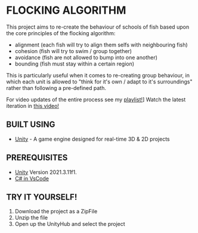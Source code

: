 # FLOCKING ALGORITHM
This project aims to re-create the behaviour of schools of fish based upon the core principles of the flocking algorithm:
   - alignment (each fish will try to align them selfs with neighbouring fish)
   - cohesion  (fish will try to swim / group together)
   - avoidance (fish are not allowed to bump into one another)
   - bounding  (fish must stay within a certain region)

This is particularly useful when it comes to re-creating group behaviour, in which each unit is allowed to "think for it's own / adapt to it's surroundings" rather 
than following a pre-defined path. 

For video updates of the entire process see my [playlist!]([https://www.youtube.com/watch?v=F-7OTlQRWRY&list=PLNU3z4IRiDwNV2LOxBC6R3CmT7_a09eHN)]
Watch the latest iteration in [this video!](https://www.youtube.com/watch?v=hVDA2jKtwXM&list=PLNU3z4IRiDwNV2LOxBC6R3CmT7_a09eHN&index=2)
 
## BUILT USING
- [Unity](https://unity.com/download) - A game engine designed for real-time 3D & 2D projects

## PREREQUISITES
- [Unity](https://unity.com/download) Version 2021.3.11f1. 
- [C# in VsCode](https://code.visualstudio.com/docs/languages/csharp)
  
## TRY IT YOURSELF!
  1. Download the project as a ZipFile
  2. Unzip the file
  3. Open up the UnityHub and select the project
